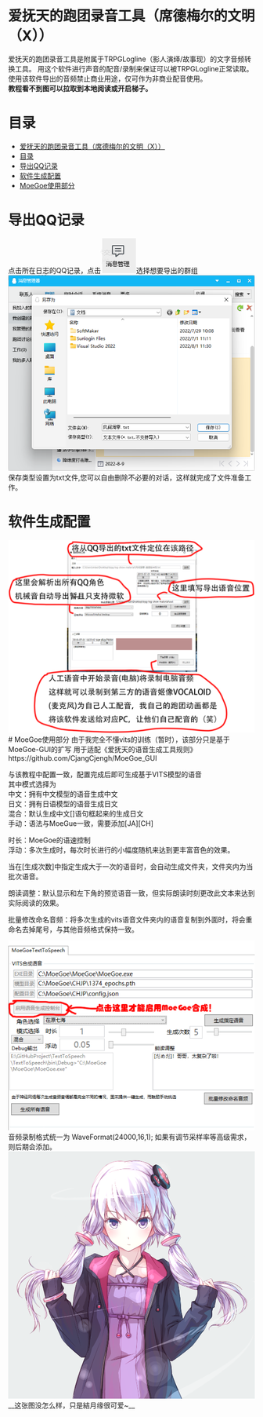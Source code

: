 # 爱抚天的跑团录音工具（席德梅尔的文明（X））

爱抚天的跑团录音工具是附属于TRPGLogline（影人演绎/故事现）的文字音频转换工具。
用这个软件进行声音的配音/录制来保证可以被TRPGLogline正常读取。
使用该软件导出的音频禁止商业用途，仅可作为非商业配音使用。   
__教程看不到图可以拉取到本地阅读或开启梯子。__


# 目录
- [爱抚天的跑团录音工具（席德梅尔的文明（X））](#爱抚天的跑团录音工具席德梅尔的文明x)
- [目录](#目录)
- [导出QQ记录](#导出qq记录)
- [软件生成配置](#软件生成配置)
- [MoeGoe使用部分](#moegoe使用部分)
# 导出QQ记录
点击所在日志的QQ记录，点击![消息管理](docs/1.png)选择想要导出的群组![消息导出](docs/2.png)   
保存类型设置为txt文件,您可以自由删除不必要的对话，这样就完成了文件准备工作。
# 软件生成配置
<img src="docs/3.png">
# MoeGoe使用部分
由于我完全不懂vits的训练（暂时），该部分只是基于MoeGoe-GUI的扩写   
用于适配《爱抚天的语音生成工具规则》
https://github.com/CjangCjengh/MoeGoe_GUI

与该教程中配置一致，配置完成后即可生成基于VITS模型的语音   
其中模式选择为   
中文：拥有中文模型的语音生成中文   
日文：拥有日语模型的语音生成日文   
混合：默认生成中文[]语句框起来的生成日文   
手动：语法与MoeGue一致，需要添加[JA][CH]   

时长：MoeGoe的语速控制   
浮动：多次生成时，每次时长进行的小幅度随机来达到更丰富音色的效果。

当在[生成次数]中指定生成大于一次的语音时，会自动生成文件夹，文件夹内为当批次语音。

朗读调整：默认显示和左下角的预览语音一致，但实际朗读时刻更改此文本来达到实际阅读的效果。

批量修改命名音频：将多次生成的vits语音文件夹内的语音复制到外面时，将会重命名去掉尾号，与其他音频格式保持一致。

<img src="docs/Moegoe 部分的P图.png">
音频录制格式统一为  WaveFormat(24000,16,1);
如果有调节采样率等高级需求，则后期会添加。
<img src="docs/結月缘12_8.png">
__这张图没怎么样，只是結月缘很可爱~__